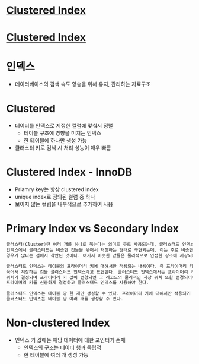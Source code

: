 # [Clustered Index](https://www.youtube.com/watch?v=js4y5VDknfA&list=PLgXGHBqgT2TvpJ_p9L_yZKPifgdBOzdVH&index=20)
# [Clustered Index](https://mongyang.tistory.com/m/75)

# 인덱스
* 데이터베이스의 검색 속도 향승을 위해 유지, 관리하는 자료구조

# Clustered 
* 데이터를 인덱스로 지정한 컬럼에 맞춰서 정렬
  * 테이블 구조에 영향을 미치는 인덱스
  * 한 테이블에 하나만 생성 가능
 * 클러스터 키로 검색 시 처리 성능이 매우 빠름

# Clustered Index - InnoDB
* Priamry key는 항상 clustered index
* unique index로 정의된 컬럼 중 하나
* 보이지 않는 컬럼을 내부적으로 추가하여 사용

# Primary Index vs Secondary Index
```java
클러스터(Cluster)란 여러 개를 하나로 묶는다는 의미로 주로 사용되는데, 클러스터드 인덱스도 크게 다르지 않다. 
인덱스에서 클러스터드는 비슷한 것들을 묶어서 저장하는 형태로 구현되는데, 이는 주로 비슷한 값들을 동시에 조회하는
경우가 많다는 점에서 착안된 것이다. 여기서 비슷한 값들은 물리적으로 인접한 장소에 저장되어 있는 데이터들을 말한다.

클러스터드 인덱스는 테이블의 프라이머리 키에 대해서만 적용되는 내용이다. 즉 프라이머리 키 값이 비슷한 레코드끼리 
묶어서 저장하는 것을 클러스터드 인덱스라고 표현한다. 클러스터드 인덱스에서는 프라이머리 키 값에 의해 레코드의 저장
위치가 결정되며 프라이머리 키 값이 변경되면 그 레코드의 물리적인 저장 위치 또한 변경되어야 한다. 그렇기 때문에 
프라이머리 키를 신중하게 결정하고 클러스터드 인덱스를 사용해야 한다.

클러스터드 인덱스는 테이블 당 한 개만 생성할 수 있다. 프라이머리 키에 대해서만 적용되기 때문이다, 이에 반해 non
클러스터드 인덱스는 테이블 당 여러 개를 생성할 수 있다.
```

# Non-clustered Index
* 인덱스 키 값에는 해당 데이터에 대한 포인터가 존재
    * 인덱스의 구조는 데이터 행과 독립적
    * 한 테이블에 여러 개 생성 가능

